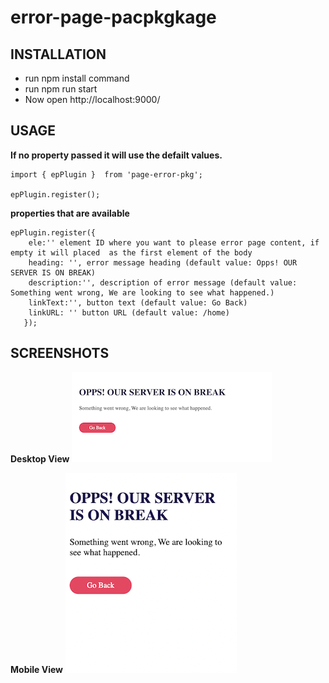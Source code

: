 # error-page-pacpkgkage


INSTALLATION
------------
 
 * run npm install command
 * run npm run start
 * Now open http://localhost:9000/



USAGE
------------

**If no property passed it will use the defailt values.**

```
import { epPlugin }  from 'page-error-pkg';

epPlugin.register();
```

**properties that are available**
```
epPlugin.register({
    ele:'' element ID where you want to please error page content, if empty it will placed  as the first element of the body
    heading: '', error message heading (default value: Opps! OUR SERVER IS ON BREAK)
    description:'', description of error message (default value: Something went wrong, We are looking to see what happened.)
    linkText:'', button text (default value: Go Back)
    linkURL: '' button URL (default value: /home)
   });
 ```

SCREENSHOTS
------------
**Desktop View**
![Screen Shots](https://raw.githubusercontent.com/varunsharmaa/error-page-pkg/master/package/Desktop-SS.png)

**Mobile View**
![Screen Shots](https://raw.githubusercontent.com/varunsharmaa/error-page-pkg/master/package/Mobile-SS.png)